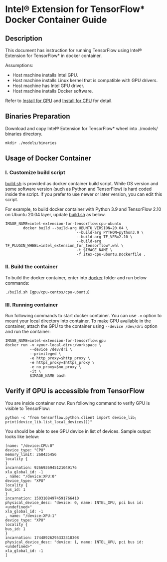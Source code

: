 Intel® Extension for TensorFlow* Docker Container Guide
=======================================================

## Description

This document has instruction for running TensorFlow using Intel® Extension for TensorFlow* in docker container.

Assumptions:
* Host machine installs Intel GPU.
* Host machine installs Linux kernel that is compatible with GPU drivers.
* Host machine has Intel GPU driver.
* Host machine installs Docker software.

Refer to [Install for GPU](../docs/install/install_for_gpu.md) and [Install for CPU](../docs/install/experimental/install_for_cpu.md) for detail.

## Binaries Preparation

Download and copy Intel® Extension for TensorFlow* wheel into ./models/ binaries directory.

```
mkdir ./models/binaries
```

## Usage of Docker Container
### I. Customize build script
[build.sh](./build.sh) is provided as docker container build script. While OS version and some software version (such as Python and TensorFlow) is hard coded inside the script. If you prefer to use newer or later version, you can edit this script.

For example, to build docker container with Python 3.9 and TensorFlow 2.10 on Ubuntu 20.04 layer, update [build.sh](./build.sh) as below.
```
IMAGE_NAME=intel-extension-for-tensorflow:cpu-ubuntu
        docker build --build-arg UBUNTU_VERSION=20.04 \
                                --build-arg PYTHON=python3.9 \
                                --build-arg TF_VER=2.10 \
                                --build-arg TF_PLUGIN_WHEEL=intel_extension_for_tensorflow*.whl \
                                -t $IMAGE_NAME \
                                -f itex-cpu-ubuntu.Dockerfile .
```

### II. Build the container

To build the docker container, enter into [docker](./) folder and run below commands:

```
./build.sh [gpu/cpu-centos/cpu-ubuntu]
```
### III. Running container

Run following commands to start docker container. You can use `-v` option to mount your local directory into container. To make GPU available in the container, attach the GPU to the container using `--device /dev/dri` option and run the container:

```
IMAGE_NAME=intel-extension-for-tensorflow:gpu
docker run -v <your-local-dir>:/workspace \
           --device /dev/dri \
           --privileged \
           -e http_proxy=$http_proxy \
           -e https_proxy=$https_proxy \
           -e no_proxy=$no_proxy \
           -it \
           $IMAGE_NAME bash
```

## Verify if GPU is accessible from TensorFlow
You are inside container now. Run following command to verify GPU is visible to TensorFlow:

```
python -c "from tensorflow.python.client import device_lib; print(device_lib.list_local_devices())"
```
You should be able to see GPU device in list of devices. Sample output looks like below:

```
[name: "/device:CPU:0"
device_type: "CPU"
memory_limit: 268435456
locality {
}
incarnation: 9266936945121049176
xla_global_id: -1
, name: "/device:XPU:0"
device_type: "XPU"
locality {
bus_id: 1
}
incarnation: 15031084974591766410
physical_device_desc: "device: 0, name: INTEL_XPU, pci bus id: <undefined>"
xla_global_id: -1
, name: "/device:XPU:1"
device_type: "XPU"
locality {
bus_id: 1
}
incarnation: 17448926295332318308
physical_device_desc: "device: 1, name: INTEL_XPU, pci bus id: <undefined>"
xla_global_id: -1
]
```